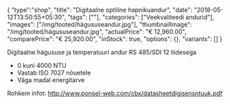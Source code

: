 {
    "type":"shop",
    "title": "Digitaalne optiline hapnikuandur",
    "date": "2018-05-12T13:50:55+05:30",
    "tags": [""],
    "categories": ["Veekvaliteedi andurid"],
    "images": ["/img/tooted/hägususeandur.jpg"],
    "thumbnailImage": "/img/tooted/hägususeandur.jpg",
    "actualPrice": "€ 12,960.00",
    "comparePrice": "€ 25,920.00",
    "inStock": true,
    "options": {},
    "variants": []
}

Digitaalne hägususe ja temperatuuri andur
RS 485/SDI 12 liidesega

- 0 kuni 4000 NTU
- Vastab ISO 7027 nõuetele
- Väga madal energitarve

Rohkem infot: http://www.ponsel-web.com/cbx/datasheetdigisensntuuk.pdf